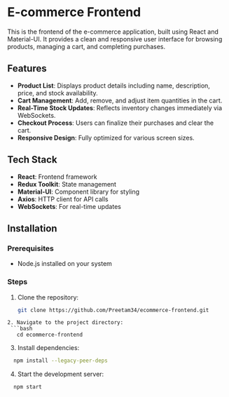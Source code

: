 # E-commerce Frontend

This is the frontend of the e-commerce application, built using React and Material-UI. It provides a clean and responsive user interface for browsing products, managing a cart, and completing purchases.

## Features

- **Product List**: Displays product details including name, description, price, and stock availability.
- **Cart Management**: Add, remove, and adjust item quantities in the cart.
- **Real-Time Stock Updates**: Reflects inventory changes immediately via WebSockets.
- **Checkout Process**: Users can finalize their purchases and clear the cart.
- **Responsive Design**: Fully optimized for various screen sizes.

## Tech Stack

- **React**: Frontend framework
- **Redux Toolkit**: State management
- **Material-UI**: Component library for styling
- **Axios**: HTTP client for API calls
- **WebSockets**: For real-time updates

## Installation

### Prerequisites
- Node.js installed on your system

### Steps
1. Clone the repository:
   ```bash
   git clone https://github.com/Preetam34/ecommerce-frontend.git
```
2. Navigate to the project directory:
 ```bash
   cd ecommerce-frontend
```
3. Install dependencies:
 ```bash
   npm install --legacy-peer-deps
 ```
4. Start the development server:
 ```bash
   npm start
 ```